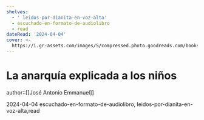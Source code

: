 ```yaml
---
shelves:
  - ' leidos-por-dianita-en-voz-alta'
  - escuchado-en-formato-de-audiolibro
  - read
dateRead: '2024-04-04'
cover: >-
  https://i.gr-assets.com/images/S/compressed.photo.goodreads.com/books/1347425690l/16004021.jpg
---
```

# La anarquía explicada a los niños

author::[[José Antonio Emmanuel]]

2024-04-04
escuchado-en-formato-de-audiolibro, leidos-por-dianita-en-voz-alta,read